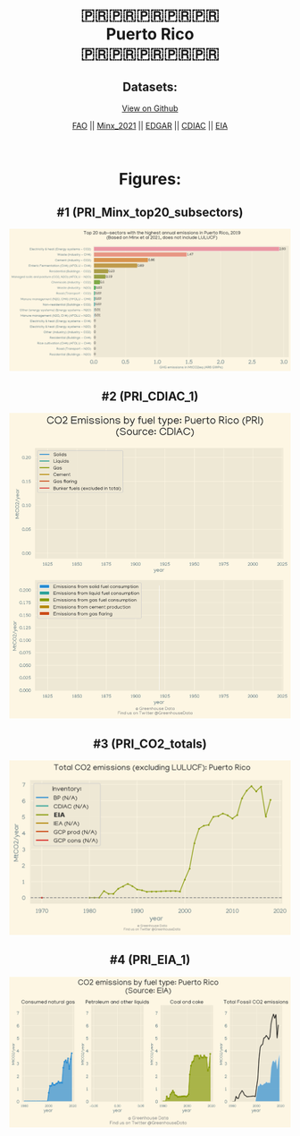 
<center>
<h1 align="center">
🇵🇷🇵🇷🇵🇷🇵🇷🇵🇷
<br>
Puerto Rico
<br>
🇵🇷🇵🇷🇵🇷🇵🇷🇵🇷
</h1>
<h2>Datasets:</h2>
<p><a href="https://github.com/dquintani/Greenhouse-Data/tree/master/country_data/PRI_Puerto Rico/data">View on Github</a>
<br></p><p><a href="data/PRI_FAO.csv">FAO</a> || <a href="data/PRI_Minx_2021.csv">Minx_2021</a> || <a href="data/PRI_EDGAR.csv">EDGAR</a> || <a href="data/PRI_CDIAC.csv">CDIAC</a> || <a href="data/PRI_EIA.csv">EIA</a></p><p><br></p>
<h1>Figures:</h1><h2>#1 (PRI_Minx_top20_subsectors)</h2>
<p><img alt="" src="figures/PRI_Minx_top20_subsectors.png" /></p><h2>#2 (PRI_CDIAC_1)</h2>
<p><img alt="" src="figures/PRI_CDIAC_1.png" /></p><h2>#3 (PRI_CO2_totals)</h2>
<p><img alt="" src="figures/PRI_CO2_totals.png" /></p><h2>#4 (PRI_EIA_1)</h2>
<p><img alt="" src="figures/PRI_EIA_1.png" /></p>